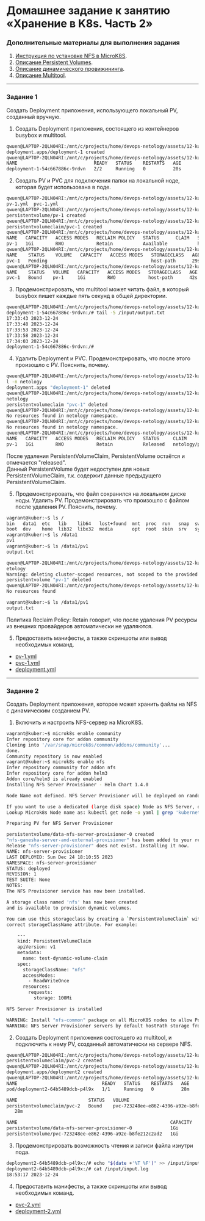 # Домашнее задание к занятию «Хранение в K8s. Часть 2»

### Дополнительные материалы для выполнения задания

1. [Инструкция по установке NFS в MicroK8S](https://microk8s.io/docs/nfs). 
2. [Описание Persistent Volumes](https://kubernetes.io/docs/concepts/storage/persistent-volumes/). 
3. [Описание динамического провижининга](https://kubernetes.io/docs/concepts/storage/dynamic-provisioning/). 
4. [Описание Multitool](https://github.com/wbitt/Network-MultiTool).

------

### Задание 1

Создать Deployment приложения, использующего локальный PV, созданный вручную.

1. Создать Deployment приложения, состоящего из контейнеров busybox и multitool.
```sh
qwuen@LAPTOP-2QLN04RI:/mnt/c/projects/home/devops-netology/assets/12-kuber-07/manifests$ kubectl apply -f deployment.yml -n netology
deployment.apps/deployment-1 created
qwuen@LAPTOP-2QLN04RI:/mnt/c/projects/home/devops-netology/assets/12-kuber-07/manifests$ kubectl get po -n netology
NAME                            READY   STATUS    RESTARTS   AGE
deployment-1-54c667886c-9rdvn   2/2     Running   0          20s
```
2. Создать PV и PVC для подключения папки на локальной ноде, которая будет использована в поде.
```sh
qwuen@LAPTOP-2QLN04RI:/mnt/c/projects/home/devops-netology/assets/12-kuber-07/manifests$ ls
pv-1.yml  pvc-1.yml
qwuen@LAPTOP-2QLN04RI:/mnt/c/projects/home/devops-netology/assets/12-kuber-07/manifests$ kubectl apply -f pv-1.yml -n netology
persistentvolume/pv-1 created
qwuen@LAPTOP-2QLN04RI:/mnt/c/projects/home/devops-netology/assets/12-kuber-07/manifests$ kubectl apply -f pvc-1.yml -n netology
persistentvolumeclaim/pvc-1 created
qwuen@LAPTOP-2QLN04RI:/mnt/c/projects/home/devops-netology/assets/12-kuber-07/manifests$ kubectl get pv -n netology
NAME   CAPACITY   ACCESS MODES   RECLAIM POLICY   STATUS      CLAIM   STORAGECLASS   REASON   AGE
pv-1   1Gi        RWO            Retain           Available           host-path               38s
qwuen@LAPTOP-2QLN04RI:/mnt/c/projects/home/devops-netology/assets/12-kuber-07/manifests$ kubectl get pvc -n netology
NAME    STATUS    VOLUME   CAPACITY   ACCESS MODES   STORAGECLASS   AGE
pvc-1   Pending                                      host-path      29s
qwuen@LAPTOP-2QLN04RI:/mnt/c/projects/home/devops-netology/assets/12-kuber-07/manifests$ kubectl get pvc -n netology
NAME    STATUS   VOLUME   CAPACITY   ACCESS MODES   STORAGECLASS   AGE
pvc-1   Bound    pv-1     1Gi        RWO            host-path      42s
```
3. Продемонстрировать, что multitool может читать файл, в который busybox пишет каждые пять секунд в общей директории. 
```sh 
qwuen@LAPTOP-2QLN04RI:/mnt/c/projects/home/devops-netology/assets/12-kuber-07/manifests$ kubectl exec -it -n netology deployment-1-54c667886c-9rdvn --container multitool -- bash
deployment-1-54c667886c-9rdvn:/# tail -5 /input/output.txt
17:33:43 2023-12-24
17:33:48 2023-12-24
17:33:53 2023-12-24
17:33:58 2023-12-24
17:34:03 2023-12-24
deployment-1-54c667886c-9rdvn:/#
```
4. Удалить Deployment и PVC. Продемонстрировать, что после этого произошло с PV. Пояснить, почему.
```sh
qwuen@LAPTOP-2QLN04RI:/mnt/c/projects/home/devops-netology/assets/12-kuber-07/manifests$ kubectl delete -f deployment.ym
l -n netology
deployment.apps "deployment-1" deleted
qwuen@LAPTOP-2QLN04RI:/mnt/c/projects/home/devops-netology/assets/12-kuber-07/manifests$ kubectl delete -f pvc-1.yml -n
netology
persistentvolumeclaim "pvc-1" deleted
qwuen@LAPTOP-2QLN04RI:/mnt/c/projects/home/devops-netology/assets/12-kuber-07/manifests$ kubectl get po -n netology
No resources found in netology namespace.
qwuen@LAPTOP-2QLN04RI:/mnt/c/projects/home/devops-netology/assets/12-kuber-07/manifests$ kubectl get pvc -n netology
No resources found in netology namespace.
qwuen@LAPTOP-2QLN04RI:/mnt/c/projects/home/devops-netology/assets/12-kuber-07/manifests$ kubectl get pv -n netology
NAME   CAPACITY   ACCESS MODES   RECLAIM POLICY   STATUS     CLAIM            STORAGECLASS   REASON   AGE
pv-1   1Gi        RWO            Retain           Released   netology/pvc-1   host-path               19m
```
После удаления PersistentVolumeClaim, PersistentVolume остаётся и отмечается "released".  
Данный PersistentVolume будет недоступен для новых PersistentVolumeClaim, т.к. содержит данные предыдущего PersistentVolumeClaim.

5. Продемонстрировать, что файл сохранился на локальном диске ноды. Удалить PV.  Продемонстрировать что произошло с файлом после удаления PV. Пояснить, почему.
```sh
vagrant@kuber:~$ ls /
bin   data1  etc   lib    lib64   lost+found  mnt  proc  run   snap  swap.img  tmp  vagrant
boot  dev    home  lib32  libx32  media       opt  root  sbin  srv   sys       usr  var
vagrant@kuber:~$ ls /data1
pv1
vagrant@kuber:~$ ls /data1/pv1
output.txt
```

```sh
qwuen@LAPTOP-2QLN04RI:/mnt/c/projects/home/devops-netology/assets/12-kuber-07/manifests$ kubectl delete -f pv-1.yml -n n
etology
Warning: deleting cluster-scoped resources, not scoped to the provided namespace
persistentvolume "pv-1" deleted
qwuen@LAPTOP-2QLN04RI:/mnt/c/projects/home/devops-netology/assets/12-kuber-07/manifests$ kubectl get pv -n netology
No resources found
```

```sh
vagrant@kuber:~$ ls /data1/pv1
output.txt
```
Политика Reclaim Policy: Retain говорит, что после удаления PV ресурсы из внешних провайдеров автоматически не удаляются.  

5. Предоставить манифесты, а также скриншоты или вывод необходимых команд.

- [pv-1.yml](/assets/12-kuber-07/manifests/pv-1.yml)
- [pvc-1.yml](/assets/12-kuber-07/manifests/pvc-1.yml)
- [deployment.yml](/assets/12-kuber-07/manifests/deployment.yml)

------

### Задание 2

Создать Deployment приложения, которое может хранить файлы на NFS с динамическим созданием PV.

1. Включить и настроить NFS-сервер на MicroK8S.
```sh
vagrant@kuber:~$ microk8s enable community
Infer repository core for addon community
Cloning into '/var/snap/microk8s/common/addons/community'...
done.
Community repository is now enabled
vagrant@kuber:~$ microk8s enable nfs
Infer repository community for addon nfs
Infer repository core for addon helm3
Addon core/helm3 is already enabled
Installing NFS Server Provisioner - Helm Chart 1.4.0

Node Name not defined. NFS Server Provisioner will be deployed on random Microk8s Node.

If you want to use a dedicated (large disk space) Node as NFS Server, disable the Addon and start over: microk8s enable nfs -n NODE_NAME
Lookup Microk8s Node name as: kubectl get node -o yaml | grep 'kubernetes.io/hostname'

Preparing PV for NFS Server Provisioner

persistentvolume/data-nfs-server-provisioner-0 created
"nfs-ganesha-server-and-external-provisioner" has been added to your repositories
Release "nfs-server-provisioner" does not exist. Installing it now.
NAME: nfs-server-provisioner
LAST DEPLOYED: Sun Dec 24 18:10:55 2023
NAMESPACE: nfs-server-provisioner
STATUS: deployed
REVISION: 1
TEST SUITE: None
NOTES:
The NFS Provisioner service has now been installed.

A storage class named 'nfs' has now been created
and is available to provision dynamic volumes.

You can use this storageclass by creating a `PersistentVolumeClaim` with the
correct storageClassName attribute. For example:

    ---
    kind: PersistentVolumeClaim
    apiVersion: v1
    metadata:
      name: test-dynamic-volume-claim
    spec:
      storageClassName: "nfs"
      accessModes:
        - ReadWriteOnce
      resources:
        requests:
          storage: 100Mi

NFS Server Provisioner is installed

WARNING: Install "nfs-common" package on all MicroK8S nodes to allow Pods with NFS mounts to start: sudo apt update && sudo apt install -y nfs-common
WARNING: NFS Server Provisioner servers by default hostPath storage from a single Node.
```
2. Создать Deployment приложения состоящего из multitool, и подключить к нему PV, созданный автоматически на сервере NFS.
```sh
qwuen@LAPTOP-2QLN04RI:/mnt/c/projects/home/devops-netology/assets/12-kuber-07/manifests$ kubectl apply -f pvc-2.yml -n netology
persistentvolumeclaim/pvc-2 created
qwuen@LAPTOP-2QLN04RI:/mnt/c/projects/home/devops-netology/assets/12-kuber-07/manifests$ kubectl apply -f deployment-2.yml -n netology
deployment.apps/deployment2 created
qwuen@LAPTOP-2QLN04RI:/mnt/c/projects/home/devops-netology/assets/12-kuber-07/manifests$ kubectl get po,pvc,pv -n netology
NAME                               READY   STATUS    RESTARTS   AGE
pod/deployment2-64b5489dcb-p4l9x   1/1     Running   0          28m

NAME                          STATUS   VOLUME                                     CAPACITY   ACCESS MODES   STORAGECLASS   AGE
persistentvolumeclaim/pvc-2   Bound    pvc-723248ee-e862-4396-a92e-b8fe212c2ad2   1Gi        RWO            nfs
   28m

NAME                                                        CAPACITY   ACCESS MODES   RECLAIM POLICY   STATUS   CLAIM                                                  STORAGECLASS   REASON   AGE
persistentvolume/data-nfs-server-provisioner-0              1Gi        RWO            Retain           Bound    nfs-server-provisioner/data-nfs-server-provisioner-0                           38m
persistentvolume/pvc-723248ee-e862-4396-a92e-b8fe212c2ad2   1Gi        RWO            Delete           Bound    netology/pvc-2                                         nfs                     28m
```
3. Продемонстрировать возможность чтения и записи файла изнутри пода. 
```sh
deployment2-64b5489dcb-p4l9x:/# echo "$(date +'%T %F')" >> /input/input.log
deployment2-64b5489dcb-p4l9x:/# cat /input/input.log
18:53:17 2023-12-24
```
4. Предоставить манифесты, а также скриншоты или вывод необходимых команд.
- [pvc-2.yml](/assets/12-kuber-07/manifests/pvc-2.yml)
- [deployment-2.yml](/assets/12-kuber-07/manifests/deployment-2.yml)